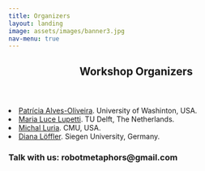 ```yaml
---
title: Organizers
layout: landing
image: assets/images/banner3.jpg
nav-menu: true
---
```



<!-- Main -->
<div id="main">

<!-- One -->
<section id="one">
	<div class="inner">
		<header class="major">
			<h2>Workshop Organizers</h2>
		</header>
	<li><a href="https://patricialvesoliveira.com">Patrícia Alves-Oliveira</a>. University of Washinton, USA.<br></li>
	<li><a href="https://marialucelupetti.com">Maria Luce Lupetti</a>. TU Delft, The Netherlands.<br></li>
	<li><a href="https://www.michalluria.com"> Michal Luria</a>. CMU, USA.<br></li>
	<li><a href="https://scholar.google.com/citations?user=DHbTr74AAAAJ&hl=de">Diana Löffler</a>. Siegen University, Germany.</li>
	
<div class="row">
	<div class="6u 12u$(small)">
		<h3>Talk with us: robotmetaphors@gmail.com</h3>
	</div>
</section>
